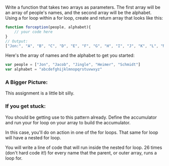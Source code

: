 Write a function that takes two arrays as parameters. The first array will be an array of people's names, and the second array will be the alphabet. Using a for loop within a for loop, create and return array that looks like this:

```jsx
function forception(people, alphabet){
    // your code here
}
// Output:
["Jon:", "A", "B", "C", "D", "E", "F", "G", "H", "I", "J", "K", "L", "M", "N", "O", "P", "Q", "R", "S", "T", "U", "V", "W", "X", "Y", "Z", "Jacob:", "A", "B", "C", "D", "E", "F", "G", "H", "I", "J", "K", "L", "M", "N", "O", "P", "Q", "R", "S", "T", "U", "V", "W", "X", "Y", "Z", "Jingle:", "A", "B", "C", "D", "E", "F", "G", "H", "I", "J", "K", "L", "M", "N", "O", "P", "Q", "R", "S", "T", "U", "V", "W", "X", "Y", "Z", "Heimer:", "A", "B", "C", "D", "E", "F", "G", "H", "I", "J", "K", "L", "M", "N", "O", "P", "Q", "R", "S", "T", "U", "V", "W", "X", "Y", "Z", "Schmidt:", "A", "B", "C", "D", "E", "F", "G", "H", "I", "J", "K", "L", "M", "N", "O", "P", "Q", "R", "S", "T", "U", "V", "W", "X", "Y", "Z"]

```

Here's the array of names and the alphabet to get you started:

```jsx
var people = ["Jon", "Jacob", "Jingle", "Heimer", "Schmidt"]
var alphabet = "abcdefghijklmnopqrstuvwxyz"

```

### **A Bigger Picture:**

This assignment is a little bit silly.

### **If you get stuck:**

You should be getting use to this pattern already. Define the accumulator and run your for loop on your array to build the accumulator.

In this case, you'll do on action in one of the for loops. That same for loop will have a nested for loop.

You will write a line of code that will run inside the nested for loop. 26 times (don't hard code it!) for every name that the parent, or outer array, runs a loop for.